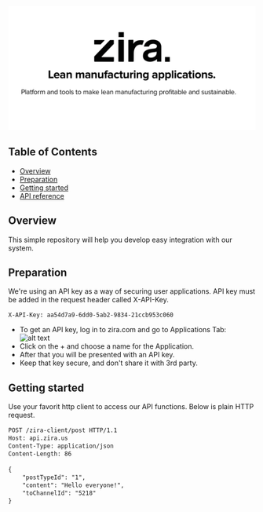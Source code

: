 
![zira](zira-repo-image.png)
## Table of Contents
  - [Overview](#overview)
  - [Preparation](#preparation)
  - [Getting started](#getting-started)
  - [API reference](API.md)

## Overview
This simple repository will help you develop easy integration with our system. 

## Preparation
We're using an API key as a way of securing user applications. API key must be added in the request header called X-API-Key.
```
X-API-Key: aa54d7a9-6dd0-5ab2-9834-21ccb953c060
```

- To get an API key, log in to zira.com and go to Applications Tab:
![alt text](images/gen_app.png "Gen. App.")
- Click on the + and choose a name for the Application.
- After that you will be presented with an API key.
- Keep that key secure, and don't share it with 3rd party.

## Getting started 
Use your favorit http client to access our API functions. Below is plain HTTP request.

```
POST /zira-client/post HTTP/1.1
Host: api.zira.us
Content-Type: application/json
Content-Length: 86

{
    "postTypeId": "1",
    "content": "Hello everyone!",
    "toChannelId": "5218"
}
```
